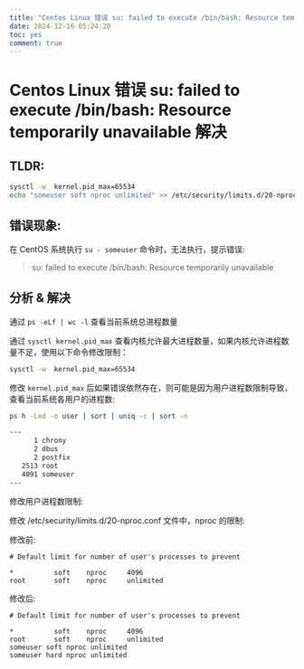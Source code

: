 ```yaml
---
title: "Centos Linux 错误 su: failed to execute /bin/bash: Resource temporarily unavailable 解决"
date: 2024-12-16 05:24:20
toc: yes
comment: true
---
```


# Centos Linux 错误 su: failed to execute /bin/bash: Resource temporarily unavailable 解决
## TLDR:

```bash
sysctl -w  kernel.pid_max=65534
echo "someuser soft nproc unlimited" >> /etc/security/limits.d/20-nproc.conf
```

## 错误现象:

在 CentOS 系统执行 `su - someuser` 命令时，无法执行，提示错误:

>  su: failed to execute /bin/bash: Resource temporarily unavailable

## 分析 & 解决

通过 `ps -eLf | wc -l` 查看当前系统总进程数量

通过 `sysctl kernel.pid_max` 查看内核允许最大进程数量，如果内核允许进程数量不足，使用以下命令修改限制：

```bash
sysctl -w  kernel.pid_max=65534
```

修改 `kernel.pid_max` 后如果错误依然存在，则可能是因为用户进程数限制导致，查看当前系统各用户的进程数:

```bash
ps h -Led -o user | sort | uniq -c | sort -n

---
      1 chrony
      2 dbus
      2 postfix
   2513 root
   4091 someuser
---
```

修改用户进程数限制:

修改 /etc/security/limits.d/20-nproc.conf 文件中，nproc 的限制:

修改前:

```
# Default limit for number of user's processes to prevent

*          soft    nproc     4096
root       soft    nproc     unlimited
```

修改后:

```
# Default limit for number of user's processes to prevent

*          soft    nproc     4096
root       soft    nproc     unlimited
someuser soft nproc unlimited
someuser hard nproc unlimited
```
